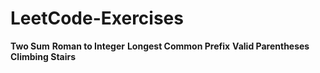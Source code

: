 # LeetCode-Exercises

**Two Sum**
**Roman to Integer**
**Longest Common Prefix**
**Valid Parentheses**
**Climbing Stairs**


